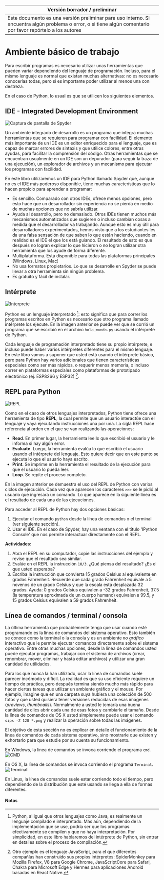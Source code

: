 Versión borrador / preliminar |
-------------------|
Este documento es una versión preliminar para uso interno. Si encuentra algún problema o error, o si tiene algún comentario por favor repórtelo a los autores|


# Ambiente básico de trabajo

Para escribir programas es necesario utilizar unas herramientas que pueden variar dependiendo del lenguaje de programación. Incluso, para el mismo lenguaje es normal que existan muchas alternativas: no es necesario conocerlas todas, pero sí es importante poder utilizar al menos una con destreza.

En el caso de Python, lo usual es que se utilicen los siguientes elementos.


## IDE - Integrated Development Environment

![Captura de pantalla de Spyder](./images/spyder.png)

Un ambiente integrado de desarrollo es un programa que integra muchas herramientas que se requieren para programar con facilidad. El elemento más importante de un IDE es un editor enriquecido para el lenguaje, que es capaz de marcar errores de sintaxis y que utilice colores, entre otras ayudas, para facilitar la comprensión del código. Otras herramientas que se encuentran usualmente en un IDE son un depurador (para seguir la traza de una ejecución), un explorador de archivos y un mecanismo para ejecutar los programas con facilidad.

En este libro utilizaremos un IDE para Python llamado Spyder que, aunque no es el IDE más poderoso disponible, tiene muchas características que lo hacen propicio para aprender a programar:
 
* Es sencillo. Comparado con otros IDEs, ofrece menos opciones, pero esto hace que un desarrollador sin experiencia no se pierda en medio de muchas opciones que no sabría utilizar.
* Ayuda al desarrollo, pero no demasiado. Otros IDEs tienen muchos más mecanismos automatizados que sugieren o incluso cambian cosas a medida que el desarrollador va trabajando. Aunque esto es muy útil para desarrolladores experimentados, hemos visto que a los estudiantes les da una falsa sensación de que saben lo que están haciendo, cuando en realidad es el IDE el que los está guiando. El resultado de esto es que después no logran explicar lo que hicieron o no logran utilizar otra herramienta que los ayude de forma diferente.
* Multiplataforma. Está disponible para todas las plataformas principales (Windows, Linux, Mac)
* No usa formatos propietarios. Lo que se desarrolle en Spyder se puede llevar a otra herramienta sin ningún problema.
* Es gratuito y fácil de instalar.


## Intérprete

![Interprete](./images/hola_mundo.png)

Python es un lenguaje interpretado [^interpretado]: esto significa que para correr los programas escritos en Python es necesario que otro programa llamado intérprete los ejecute. En la imagen anterior se puede ver que se corrió un programa que se escribió en el archivo ```hola_mundo.py``` usando el intérprete de Python.

[^interpretado]: Python, al igual que otros lenguajes como Java, es realmente un lenguaje compilado e interpretado. Más aún, dependiendo de la implementación que se use, podría ser que los programas efectivamente se compilen y que no haya interpretación. Por simplicidad, en este libro hablaremos del intérprete de Python, sin entrar en detalles sobre el proceso de compilación.

Cada lenguaje de programación interpretado tiene su propio intérprete, e incluso puede haber varios intérpretes diferentes para el mismo lenguaje. En este libro vamos a suponer que usted está usando el intérprete básico, pero para Python hay varios adicionales que tienen características especiales como ser más rápidos, o requerir menos memoria, o incluso correr en plataformas especiales como plataformas de prototipado electrónico (ej. ESP8266 y ESP32) [^JS].

[^JS]: Otro ejemplo es el lenguaje JavaScript, para el que diferentes compañías han construido sus propios intérpretes: SpiderMonkey para Mozilla Firefox, V8 para Google Chrome, JavaScriptCore para Safari, Chakra para Microsoft Edge y Hermes para aplicaciones Android basadas en React Native.


## REPL para Python

![REPL](./images/repl.png)

Como en el caso de otros lenguajes interpretados, Python tiene ofrece una herramienta de tipo **REPL**, la cual permite que un usuario interactúe con el lenguaje y vaya ejecutando instrucciones una por una. La sigla REPL hace referencia al orden en el que se van realizando las operaciones:

* **Read**. En primer lugar, la herramienta lee lo que escribió el usuario y le informa si hay algún error.
* **Evaluate**. Luego, la herramienta evalúa lo que escribió el usuario usando el intérprete del lenguaje. Esto quiere decir que en este punto se ejecuta lo que el usuario haya escrito.
* **Print**. Se imprime en la herramienta el resultado de la ejecución para que el usuario lo pueda leer.
* **Loop**. Se repite el proceso completo.

En la imagen anterior se demuestra el uso del REPL de Python con varios ciclos de ejecución. Cada vez que aparecen los caracteres ```>>>``` se le pidió al usuario que ingresara un comando. Lo que aparece en la siguiente línea es el resultado de cada una de las ejecuciones.

Para acceder al REPL de Python hay dos opciones básicas:

1. Ejecutar el comando ```python``` desde la línea de comandos o el terminal (ver siguiente sección).
2. Usar el IDE. En el caso de Spyder, hay una ventana con el título 'IPython Console' que nos permite interactuar directamente con el REPL.

**Actividades:**

1. Abra el REPL en su computador, copie las instrucciones del ejemplo y revise que el resultado sea similar.
2. Evalúe en el REPL la instrucción ```10/3```. ¿Qué piensa del resultado? ¿Es el que usted esperaba?
3. Escriba la instrucción que convierta 15 grados Celsius al equivalente en grados Fahrenheit. Recuerde que cada grado Fahrenheit equivale a 5 novenos de un grado Celsius y que la escala está desplazada 32 grados. Ayuda: 0 grados Celsius equivalen a -32 grados Fahrenheit, 37.5 (la temperatura aproximada de un cuerpo humano) equivalen a 99.5, y 15 grados Celsius equivalen a 59 grados Fahrenheit.



## Línea de comandos / terminal / consola

La última herramienta que probablemente tenga que usar cuando esté programando es la línea de comandos del sistema operativo. Esto también se conoce como la terminal o la consola y es un ambiente *no gráfico* interactivo que le permite ejecutar comandos directamente sobre el sistema operativo. Entre otras muchas opciones, desde la línea de comandos usted puede ejecutar programas, trabajar con el sistema de archivos (crear, renombrar, mover, eliminar y hasta editar archivos) y utilizar una gran cantidad de utilidades.

Para los que nunca la han utilizado, usar la línea de comandos suele parecer incómodo y difícil. La realidad es que su uso eficiente requiere un tiempo de práctica, pero después termina siendo mucho más rápido para hacer ciertas tareas que utilizar un ambiente gráfico y el mouse. Por ejemplo, imagine que en una carpeta suya hubiera una colección de 500 fotos y que usted quisiera tener versiones reducidas de esas imágenes (*previews*, *thumbnails*). Normalmente a usted le tomaría una buena cantidad de clics abrir cada una de esas fotos y cambiarle el tamaño. Desde la línea de comandos de OS X usted simplemente puede usar el comando ```sips -Z 120 *.png``` y realizar la operación sobre todas las imágenes.

El objetivo de esta sección no es explicar en detalle el funcionamiento de la línea de comandos de cada sistema operativo, sino mostrarle que existen y exhortarlo para que estudie por su cuenta su funcionamiento.

En Windows, la línea de comandos se invoca corriendo el programa ```cmd```.
![CMD](./images/cmd.png)

En OS X, la línea de comandos se invoca corriendo el programa ```Terminal```.
![Terminal](./images/terminal.png)

En Linux, la línea de comandos suele estar corriendo todo el tiempo, pero dependiendo de la distribución que esté usando se llega a ella de formas diferentes.

#### Notas


